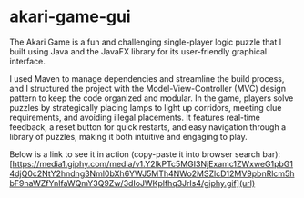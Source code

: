 # akari-game-gui

The Akari Game is a fun and challenging single-player logic puzzle that I built using Java and the JavaFX library for its user-friendly graphical interface. 

I used Maven to manage dependencies and streamline the build process, and I structured the project with the Model-View-Controller (MVC) design pattern to keep the code organized and modular. In the game, players solve puzzles by strategically placing lamps to light up corridors, meeting clue requirements, and avoiding illegal placements. It features real-time feedback, a reset button for quick restarts, and easy navigation through a library of puzzles, making it both intuitive and engaging to play.

Below is a link to see it in action (copy-paste it into browser search bar):
[https://media1.giphy.com/media/v1.Y2lkPTc5MGI3NjExamc1ZWxweG1pbG14djQ0c2NtY2hndng3Nml0bXh6YWJ5MTh4NWo2MSZlcD12MV9pbnRlcm5hbF9naWZfYnlfaWQmY3Q9Zw/3dIoJWKplfhq3Jrls4/giphy.gif](url)
